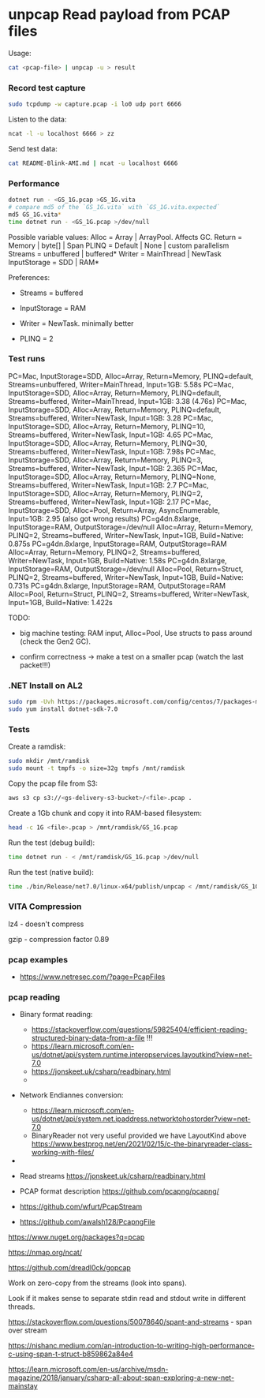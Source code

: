 # unpcap Read payload from PCAP files

Usage:

```bash
cat <pcap-file> | unpcap -u > result
```

### Record test capture

```bash
sudo tcpdump -w capture.pcap -i lo0 udp port 6666
```

Listen to the data:

```bash
ncat -l -u localhost 6666 > zz
```

Send test data:

```bash
cat README-Blink-AMI.md | ncat -u localhost 6666
```

### Performance

```bash
dotnet run - <GS_1G.pcap >GS_1G.vita
# compare md5 of the `GS_1G.vita` with `GS_1G.vita.expected`
md5 GS_1G.vita*
time dotnet run - <GS_1G.pcap >/dev/null
```

Possible variable values:
Alloc = Array | ArrayPool. Affects GC.
Return = Memory | byte[] | Span
PLINQ = Default | None | custom parallelism
Streams = unbuffered | buffered*
Writer = MainThread | NewTask
InputStorage = SDD | RAM*

Preferences:

* Streams = buffered

* InputStorage = RAM

* Writer = NewTask. minimally better

* PLINQ = 2

### Test runs

PC=Mac, InputStorage=SDD, Alloc=Array, Return=Memory, PLINQ=default, Streams=unbuffered, Writer=MainThread, Input=1GB: 5.58s
PC=Mac, InputStorage=SDD, Alloc=Array, Return=Memory, PLINQ=default, Streams=buffered, Writer=MainThread, Input=1GB: 3.38 (4.76s)
PC=Mac, InputStorage=SDD, Alloc=Array, Return=Memory, PLINQ=default, Streams=buffered, Writer=NewTask, Input=1GB: 3.28
PC=Mac, InputStorage=SDD, Alloc=Array, Return=Memory, PLINQ=10, Streams=buffered, Writer=NewTask, Input=1GB: 4.65
PC=Mac, InputStorage=SDD, Alloc=Array, Return=Memory, PLINQ=30, Streams=buffered, Writer=NewTask, Input=1GB: 7.98s
PC=Mac, InputStorage=SDD, Alloc=Array, Return=Memory, PLINQ=3, Streams=buffered, Writer=NewTask, Input=1GB: 2.365
PC=Mac, InputStorage=SDD, Alloc=Array, Return=Memory, PLINQ=None, Streams=buffered, Writer=NewTask, Input=1GB: 2.7
PC=Mac, InputStorage=SDD, Alloc=Array, Return=Memory, PLINQ=2, Streams=buffered, Writer=NewTask, Input=1GB: 2.17
PC=Mac, InputStorage=SDD, Alloc=Pool, Return=Array, AsyncEnumerable, Input=1GB: 2.95 (also got wrong results)
PC=g4dn.8xlarge, InputStorage=RAM, OutputStorage=/dev/null Alloc=Array, Return=Memory, PLINQ=2, Streams=buffered, Writer=NewTask, Input=1GB, Build=Native: 0.875s
PC=g4dn.8xlarge, InputStorage=RAM, OutputStorage=RAM Alloc=Array, Return=Memory, PLINQ=2, Streams=buffered, Writer=NewTask, Input=1GB, Build=Native: 1.58s
PC=g4dn.8xlarge, InputStorage=RAM, OutputStorage=/dev/null Alloc=Pool, Return=Struct, PLINQ=2, Streams=buffered, Writer=NewTask, Input=1GB, Build=Native: 0.731s
PC=g4dn.8xlarge, InputStorage=RAM, OutputStorage=RAM Alloc=Pool, Return=Struct, PLINQ=2, Streams=buffered, Writer=NewTask, Input=1GB, Build=Native: 1.422s

TODO:

* big machine testing: RAM input, Alloc=Pool, Use structs to pass around (check the Gen2 GC).

* confirm correctness -> make a test on a smaller pcap (watch the last packet!!!)

### .NET Install on AL2

```bash
sudo rpm -Uvh https://packages.microsoft.com/config/centos/7/packages-microsoft-prod.rpm
sudo yum install dotnet-sdk-7.0
```

### Tests

Create a ramdisk:

```bash
sudo mkdir /mnt/ramdisk
sudo mount -t tmpfs -o size=32g tmpfs /mnt/ramdisk
```

Copy the pcap file from S3:

```bash
aws s3 cp s3://<gs-delivery-s3-bucket>/<file>.pcap .
```

Create a 1Gb chunk and copy it into RAM-based filesystem:

```bash
head -c 1G <file>.pcap > /mnt/ramdisk/GS_1G.pcap
```

Run the test (debug build):

```bash
time dotnet run - < /mnt/ramdisk/GS_1G.pcap >/dev/null
```

Run the test (native build):

```bash
time ./bin/Release/net7.0/linux-x64/publish/unpcap < /mnt/ramdisk/GS_1G.pcap > /dev/null 
```

### VITA Compression

lz4 - doesn't compress

gzip - compression factor 0.89

### pcap examples

* <https://www.netresec.com/?page=PcapFiles>

### pcap reading

* Binary format reading:
  * <https://stackoverflow.com/questions/59825404/efficient-reading-structured-binary-data-from-a-file> !!!
  * <https://learn.microsoft.com/en-us/dotnet/api/system.runtime.interopservices.layoutkind?view=net-7.0>
  * <https://jonskeet.uk/csharp/readbinary.html>
  * 

* Network Endiannes conversion:
  * <https://learn.microsoft.com/en-us/dotnet/api/system.net.ipaddress.networktohostorder?view=net-7.0>
  * BinaryReader not very useful provided we have LayoutKind above <https://www.bestprog.net/en/2021/02/15/c-the-binaryreader-class-working-with-files/>

* 


* Read streams https://jonskeet.uk/csharp/readbinary.html

* PCAP format description <https://github.com/pcapng/pcapng/>

* https://github.com/wfurt/PcapStream

* https://github.com/awalsh128/PcapngFile

https://www.nuget.org/packages?q=pcap

https://nmap.org/ncat/ 

https://github.com/dreadl0ck/gopcap

Work on zero-copy from the streams (look into spans).

Look if it makes sense to separate stdin read and stdout write in different threads.

https://stackoverflow.com/questions/50078640/spant-and-streams - span over stream

https://nishanc.medium.com/an-introduction-to-writing-high-performance-c-using-span-t-struct-b859862a84e4

https://learn.microsoft.com/en-us/archive/msdn-magazine/2018/january/csharp-all-about-span-exploring-a-new-net-mainstay